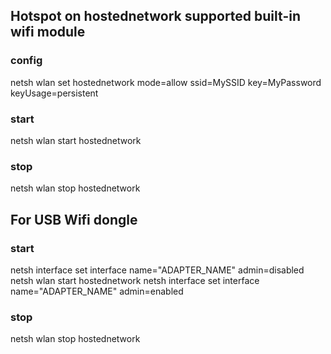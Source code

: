 
## Hotspot on hostednetwork supported built-in wifi module


### config

netsh wlan set hostednetwork mode=allow ssid=MySSID  key=MyPassword keyUsage=persistent


### start

netsh wlan start hostednetwork


### stop

netsh wlan stop hostednetwork


## For USB Wifi dongle

### start

netsh interface set interface name="ADAPTER_NAME" admin=disabled
netsh wlan start hostednetwork
netsh interface set interface name="ADAPTER_NAME" admin=enabled


### stop

netsh wlan stop hostednetwork
